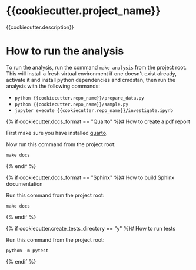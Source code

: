 {{cookiecutter.project_name}}
==============================

{{cookiecutter.description}}

# How to run the analysis

To run the analysis, run the command `make analysis` from the project root. This
will install a fresh virtual environment if one doesn't exist already, activate
it and install python dependencies and cmdstan, then run the analysis with the
following commands:

- `python {{cookiecutter.repo_name}}/prepare_data.py`
- `python {{cookiecutter.repo_name}}/sample.py`
- `jupyter execute {{cookiecutter.repo_name}}/investigate.ipynb`

{% if cookiecutter.docs_format == "Quarto" %}# How to create a pdf report

First make sure you have installed [quarto](https://https://quarto.org/).

Now run this command from the project root:

```
make docs
```
{% endif %}

{% if cookiecutter.docs_format == "Sphinx" %}# How to build Sphinx documentation

Run this command from the project root:

```
make docs
```
{% endif %}

{% if cookiecutter.create_tests_directory == "y" %}# How to run tests

Run this command from the project root:

```
python -m pytest
```
{% endif %}
